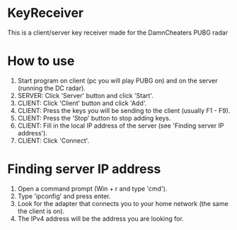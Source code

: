 # KeyReceiver
This is a client/server key receiver made for the DamnCheaters PUBG radar

# How to use
1. Start program on client (pc you will play  PUBG on) and on the server (running the DC radar).
2. SERVER: Click 'Server' button and click 'Start'.
3. CLIENT: Click 'Client' button and click 'Add'.
4. CLIENT: Press the keys you will be sending to the client (usually F1 - F9).
5. CLIENT: Press the 'Stop' button to stop adding keys.
6. CLIENT: Fill in the local IP address of the server (see 'Finding server IP address').
7. CLIENT: Click 'Connect'.

# Finding server IP address
1. Open a command prompt (Win + r and type 'cmd').
2. Type 'ipconfig' and press enter.
3. Look for the adapter that connects you to your home network (the same the client is on).
4. The IPv4 address will be the address you are looking for.
